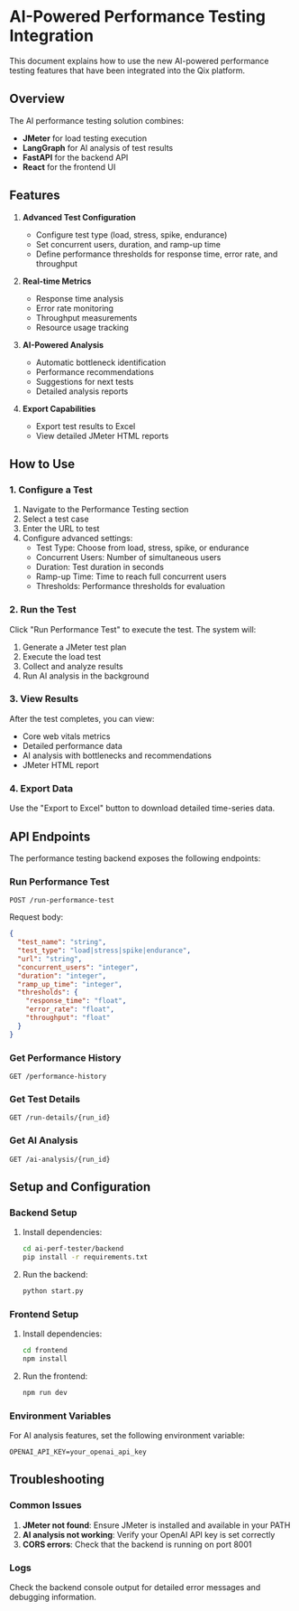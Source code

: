# AI-Powered Performance Testing Integration

This document explains how to use the new AI-powered performance testing features that have been integrated into the Qix platform.

## Overview

The AI performance testing solution combines:
- **JMeter** for load testing execution
- **LangGraph** for AI analysis of test results
- **FastAPI** for the backend API
- **React** for the frontend UI

## Features

1. **Advanced Test Configuration**
   - Configure test type (load, stress, spike, endurance)
   - Set concurrent users, duration, and ramp-up time
   - Define performance thresholds for response time, error rate, and throughput

2. **Real-time Metrics**
   - Response time analysis
   - Error rate monitoring
   - Throughput measurements
   - Resource usage tracking

3. **AI-Powered Analysis**
   - Automatic bottleneck identification
   - Performance recommendations
   - Suggestions for next tests
   - Detailed analysis reports

4. **Export Capabilities**
   - Export test results to Excel
   - View detailed JMeter HTML reports

## How to Use

### 1. Configure a Test
1. Navigate to the Performance Testing section
2. Select a test case
3. Enter the URL to test
4. Configure advanced settings:
   - Test Type: Choose from load, stress, spike, or endurance
   - Concurrent Users: Number of simultaneous users
   - Duration: Test duration in seconds
   - Ramp-up Time: Time to reach full concurrent users
   - Thresholds: Performance thresholds for evaluation

### 2. Run the Test
Click "Run Performance Test" to execute the test. The system will:
1. Generate a JMeter test plan
2. Execute the load test
3. Collect and analyze results
4. Run AI analysis in the background

### 3. View Results
After the test completes, you can view:
- Core web vitals metrics
- Detailed performance data
- AI analysis with bottlenecks and recommendations
- JMeter HTML report

### 4. Export Data
Use the "Export to Excel" button to download detailed time-series data.

## API Endpoints

The performance testing backend exposes the following endpoints:

### Run Performance Test
```
POST /run-performance-test
```
Request body:
```json
{
  "test_name": "string",
  "test_type": "load|stress|spike|endurance",
  "url": "string",
  "concurrent_users": "integer",
  "duration": "integer",
  "ramp_up_time": "integer",
  "thresholds": {
    "response_time": "float",
    "error_rate": "float",
    "throughput": "float"
  }
}
```

### Get Performance History
```
GET /performance-history
```

### Get Test Details
```
GET /run-details/{run_id}
```

### Get AI Analysis
```
GET /ai-analysis/{run_id}
```

## Setup and Configuration

### Backend Setup
1. Install dependencies:
   ```bash
   cd ai-perf-tester/backend
   pip install -r requirements.txt
   ```

2. Run the backend:
   ```bash
   python start.py
   ```

### Frontend Setup
1. Install dependencies:
   ```bash
   cd frontend
   npm install
   ```

2. Run the frontend:
   ```bash
   npm run dev
   ```

### Environment Variables
For AI analysis features, set the following environment variable:
```
OPENAI_API_KEY=your_openai_api_key
```

## Troubleshooting

### Common Issues

1. **JMeter not found**: Ensure JMeter is installed and available in your PATH
2. **AI analysis not working**: Verify your OpenAI API key is set correctly
3. **CORS errors**: Check that the backend is running on port 8001

### Logs
Check the backend console output for detailed error messages and debugging information.